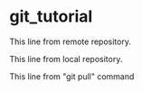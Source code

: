 # git_tutorial

This line from remote repository.


This line from local repository.

This line from "git pull" command
